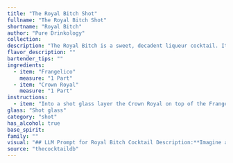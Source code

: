 ```yaml
---
title: "The Royal Bitch Shot"
fullname: "The Royal Bitch Shot"
shortname: "Royal Bitch"
author: "Pure Drinkology"
collection:
description: "The Royal Bitch is a sweet, decadent liqueur cocktail. It falls into the dessert cocktail family, likely inspired by the popularity of creamy liqueurs like Frangelico in the late 20th century.  While its exact origin is unknown, it's likely a recent creation, combining readily available spirits for a simple, enjoyable drink. "
flavor_description: ""
bartender_tips: ""
ingredients:
  - item: "Frangelico"
    measure: "1 Part"
  - item: "Crown Royal"
    measure: "1 Part"
instructions:
  - item: "Into a shot glass layer the Crown Royal on top of the Frangelico."
glass: "Shot glass"
category: "shot"
has_alcohol: true
base_spirit:
family: ""
visual: "## LLM Prompt for Royal Bitch Cocktail Description:**Imagine a Royal Bitch cocktail, a luxurious concoction made with Frangelico and Crown Royal. Describe its appearance, focusing on the following elements:*** **Color:**  What color is the drink? Is it a deep amber, a light gold, or something else entirely? Does it have any shimmer or sparkle?* **Texture:**  Is the drink clear, cloudy, or layered? Does it have a creamy texture, or is it more watery? * **Garnish:**  Is it garnished with a simple twist, a vibrant fruit, or something more elaborate? How does the garnish complement the drink's overall appearance?* **Glassware:**  What type of glass is it served in? Is it a classic cocktail glass, a rocks glass, or something else? How does the glassware enhance the visual appeal of the drink?**Bonus:**  Describe the visual impact of the drink, evoking a sense of luxury, sophistication, or even a touch of mischief. "
source: "thecocktaildb"
---
```


